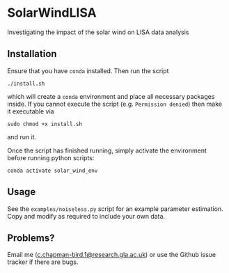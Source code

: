 # SolarWindLISA
Investigating the impact of the solar wind on LISA data analysis

## Installation
Ensure that you have `conda` installed. Then run the script
```console
./install.sh
```
which will create a `conda` environment and place all necessary packages inside. If you cannot execute the script (e.g. `Permission denied`) then make it executable via 
```console
sudo chmod +x install.sh
```
and run it.

Once the script has finished running, simply activate the environment before running python scripts:
```console
conda activate solar_wind_env
```

## Usage
See the `examples/noiseless.py` script for an example parameter estimation. Copy and modify as required to include your own data.

## Problems?
Email me (c.chapman-bird.1@research.gla.ac.uk) or use the Github issue tracker if there are bugs.
